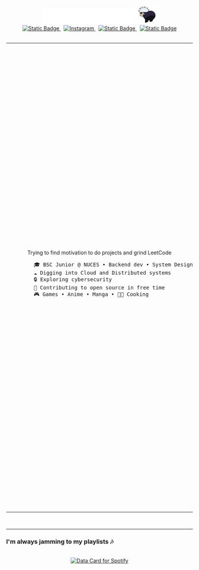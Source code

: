 <div align="center">
  <img alt="Static Badge" src="./assets/greetings.png" width="50%">
  <img alt="Static Badge" src="./assets/gojo.gif" width="10%">
</div>

<div align="center">
<a href="https://www.linkedin.com/in/asher-siddique-25633b139/">
  <img alt="Static Badge" src="https://img.shields.io/badge/linkedin-2c384a?style=flat-square&logo=linkedin&logoColor=ffffff">
</a>&nbsp;
<a href="https://www.instagram.com/asheeerrrrrr/">
  <img alt="Instagram" src="https://img.shields.io/badge/instagram-2c384a?style=flat-square&logo=instagram&logoColor=ffffff">
</a>&nbsp;
<a href="https://discordapp.com/users/854772660596899860">
  <img alt="Static Badge" src="https://img.shields.io/badge/discord-2c384a?style=flat-square&logo=discord&logoColor=ffffff">
</a>&nbsp;
<a href="https://open.spotify.com/user/55cgfk304ony06pjjk21txto3?si=16d0c796acbd454d">
  <img alt="Static Badge" src="https://img.shields.io/badge/spotify-2c384a?style=flat-square&logo=spotify&logoColor=ffffff">
</a>
</div>

<br/>

<table width="100%">
  <tr>
    <td width="50%">
      <p align="center">
        Trying to find motivation to do projects and grind LeetCode &nbsp;
        <br/>
        <pre>
        🎓 BSC Junior @ NUCES • Backend dev • System Design
        ☁ Digging into Cloud and Distributed systems
        🔒 Exploring cybersecurity
        🤝 Contributing to open source in free time
        🎮 Games • Anime • Manga • 👨‍🍳 Cooking
        </pre>
      </p>
    </td>
    <td width="50%">
      <br/>
      I like working with
      <br/>
      <br/>
      <div align="center">
        <img alt="Static Badge" src="https://img.shields.io/badge/node.js-2c384a?style=flat-square&logo=nodedotjs&logoColor=ffffff">
        <img alt="Static Badge" src="https://img.shields.io/badge/mysql-2c384a?style=flat-square&logo=mysql&logoColor=ffffff">
        <img alt="Static Badge" src="https://img.shields.io/badge/mongoDB-2c384a?style=flat-square&logo=mongodb&logoColor=ffffff">
        <img alt="Static Badge" src="https://img.shields.io/badge/express-2c384a?style=flat-square&logo=express&logoColor=ffffff">
        <img alt="Static Badge" src="https://img.shields.io/badge/spring_boot-2c384a?style=flat-square&logo=springboot&logoColor=ffffff">
        <img alt="Static Badge" src="https://img.shields.io/badge/jasmine-2c384a?style=flat-square&logo=jasmine&logoColor=ffffff">
        <img alt="Static Badge" src="https://img.shields.io/badge/postman-2c384a?style=flat-square&logo=postman&logoColor=ffffff">
        <img alt="Static Badge" src="https://img.shields.io/badge/npm-2c384a?style=flat-square&logo=npm&logoColor=ffffff">
        <img alt="Static Badge" src="https://img.shields.io/badge/maven-2c384a?style=flat-square&logo=maven&logoColor=ffffff">
        <img alt="Static Badge" src="https://img.shields.io/badge/bash-2c384a?style=flat-square&logo=gnubash&logoColor=ffffff">
        <img alt="Static Badge" src="https://img.shields.io/badge/ubuntu-2c384a?style=flat-square&logo=ubuntu&logoColor=ffffff">
        <img alt="Static Badge" src="https://img.shields.io/badge/git-2c384a?style=flat-square&logo=git&logoColor=ffffff">
      </div>
      and plan to explore
      <br/>
      <div align="center">
        <img alt="Static Badge" src="https://img.shields.io/badge/go-2c384a?style=flat-square&logo=go&logoColor=ffffff">
        <img alt="Static Badge" src="https://img.shields.io/badge/arch-2c384a?style=flat-square&logo=archlinux&logoColor=ffffff">
        <img alt="Static Badge" src="https://img.shields.io/badge/aws-2c384a?style=flat-square&logo=amazonaws&logoColor=ffffff">
        <img alt="Static Badge" src="https://img.shields.io/badge/azure-2c384a?style=flat-square&logo=microsoftazure&logoColor=ffffff">
        <img alt="Static Badge" src="https://img.shields.io/badge/docker-2c384a?style=flat-square&logo=docker&logoColor=ffffff">
        <img alt="Static Badge" src="https://img.shields.io/badge/kubernetes-2c384a?style=flat-square&logo=kubernetes&logoColor=ffffff">
        <img alt="Static Badge" src="https://img.shields.io/badge/bunjs-2c384a?style=flat-square&logo=bun&logoColor=ffffff">
        <img alt="Static Badge" src="https://img.shields.io/badge/nginx-2c384a?style=flat-square&logo=nginx&logoColor=ffffff">
        <img alt="Static Badge" src="https://img.shields.io/badge/mocha-2c384a?style=flat-square&logo=mocha&logoColor=ffffff">
        <img alt="Static Badge" src="https://img.shields.io/badge/chai-2c384a?style=flat-square&logo=chai&logoColor=ffffff">
      </div>
    </td>
  </tr>
</table>

<br/>

---

<h3>I'm always jamming to my playlists 🎶</h3>

<br/>

<div align="center">
  <a href="https://data-card-for-spotify.herokuapp.com/card?user_id=55cgfk304ony06pjjk21txto3&show_border=1&custom_title=groove%20with%20me%20%5E%5E">
    <img src="https://data-card-for-spotify.herokuapp.com/api/card?user_id=55cgfk304ony06pjjk21txto3&show_border=1&custom_title=groove%20with%20me%20%5E%5E" alt="Data Card for Spotify">
  </a>
</div>

<br/>
